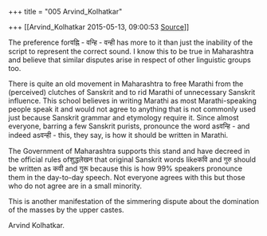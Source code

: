 +++
title = "005 Arvind_Kolhatkar"

+++
[[Arvind_Kolhatkar	2015-05-13, 09:00:53 [Source](https://groups.google.com/g/samskrita/c/YtIqn4QzzJA)]]



The preference forवह्नि - वन्हि - वन्ही has more to it than just the inability of the script to represent the correct sound. I know this to be true in Maharashtra and believe that similar disputes arise in respect of other linguistic groups too.

  

There is quite an old movement in Maharashtra to free Marathi from the (perceived) clutches of Sanskrit and to rid Marathi of unnecessary Sanskrit influence. This school believes in writing Marathi as most Marathi-speaking people speak it and would not agree to anything that is not commonly used just because Sanskrit grammar and etymology require it. Since almost everyone, barring a few Sanskrit purists, pronounce the word asवन्हि - and indeed asवन्ही - this, they say, is how it should be written in Marathi.

  

The Government of Maharashtra supports this stand and have decreed in the official rules ofशुद्धलेखन that original Sanskrit words likeकवि and गुरु should be written as कवी and गुरू because this is how 99% speakers pronounce them in the day-to-day speech. Not everyone agrees with this but those who do not agree are in a small minority.

  

This is another manifestation of the simmering dispute about the domination of the masses by the upper castes.

  

Arvind Kolhatkar.

